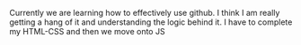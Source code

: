 Currently we are learning how to effectively use github. I think I am really getting a hang of it and understanding the logic behind it. 
I have to complete my HTML-CSS and then we move onto JS 
